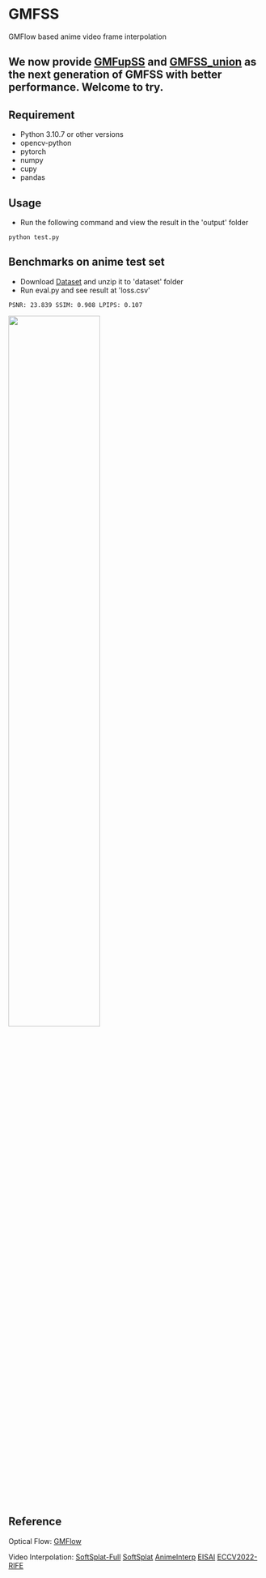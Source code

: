 # GMFSS
GMFlow based anime video frame interpolation

## We now provide [GMFupSS](https://github.com/98mxr/GMFupSS) and [GMFSS_union](https://github.com/98mxr/GMFSS_union) as the next generation of GMFSS with better performance. Welcome to try.

## Requirement

- Python 3.10.7 or other versions
- opencv-python
- pytorch
- numpy
- cupy
- pandas

## Usage
- Run the following command and view the result in the 'output' folder
```
python test.py
```

## Benchmarks on anime test set

- Download [Dataset](https://drive.google.com/file/d/1GZ3PwCqhDyD_5-9HCsJdowq2g8Dt31ax/view?usp=sharing) and unzip it to 'dataset' folder
- Run eval.py and see result at 'loss.csv'

```
PSNR: 23.839 SSIM: 0.908 LPIPS: 0.107
```

<img src="https://user-images.githubusercontent.com/68835291/190122330-1f3e0418-5e19-4383-a215-09f944cf5f85.gif" width="60%">

## Reference

Optical Flow:
[GMFlow](https://github.com/haofeixu/gmflow)

Video Interpolation: 
[SoftSplat-Full](https://github.com/JHLew/SoftSplat-Full)  [SoftSplat](https://github.com/sniklaus/softmax-splatting) [AnimeInterp](https://github.com/lisiyao21/AnimeInterp) [EISAI](https://github.com/ShuhongChen/eisai-anime-interpolator) [ECCV2022-RIFE](https://github.com/megvii-research/ECCV2022-RIFE)

